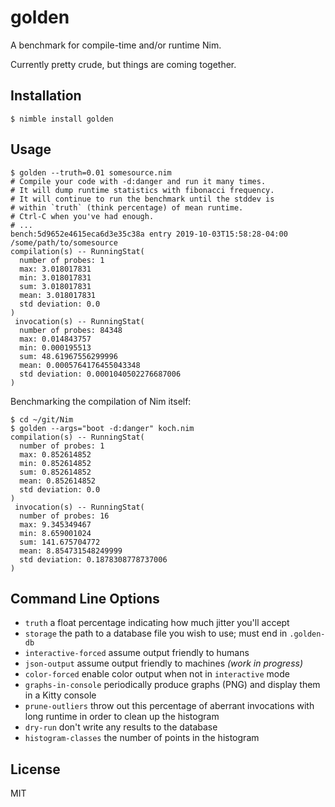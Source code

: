 # golden

A benchmark for compile-time and/or runtime Nim.

Currently pretty crude, but things are coming together.

## Installation
```
$ nimble install golden
```

## Usage
```
$ golden --truth=0.01 somesource.nim
# Compile your code with -d:danger and run it many times.
# It will dump runtime statistics with fibonacci frequency.
# It will continue to run the benchmark until the stddev is
# within `truth` (think percentage) of mean runtime.
# Ctrl-C when you've had enough.
# ...
bench:5d9652e4615eca6d3e35c38a entry 2019-10-03T15:58:28-04:00
/some/path/to/somesource
compilation(s) -- RunningStat(
  number of probes: 1
  max: 3.018017831
  min: 3.018017831
  sum: 3.018017831
  mean: 3.018017831
  std deviation: 0.0
)
 invocation(s) -- RunningStat(
  number of probes: 84348
  max: 0.014843757
  min: 0.000195513
  sum: 48.61967556299996
  mean: 0.0005764176455043348
  std deviation: 0.0001040502276687006
)
```

Benchmarking the compilation of Nim itself:
```
$ cd ~/git/Nim
$ golden --args="boot -d:danger" koch.nim
compilation(s) -- RunningStat(
  number of probes: 1
  max: 0.852614852
  min: 0.852614852
  sum: 0.852614852
  mean: 0.852614852
  std deviation: 0.0
)
 invocation(s) -- RunningStat(
  number of probes: 16
  max: 9.345349467
  min: 8.659001024
  sum: 141.675704772
  mean: 8.854731548249999
  std deviation: 0.1878308778737006
)
```

## Command Line Options

 - `truth` a float percentage indicating how much jitter you'll accept
 - `storage` the path to a database file you wish to use; must end in `.golden-db`
 - `interactive-forced` assume output friendly to humans
 - `json-output` assume output friendly to machines _(work in progress)_
 - `color-forced` enable color output when not in `interactive` mode
 - `graphs-in-console` periodically produce graphs (PNG) and display them in a Kitty console
 - `prune-outliers` throw out this percentage of aberrant invocations with long runtime in order to clean up the histogram
 - `dry-run` don't write any results to the database
 - `histogram-classes` the number of points in the histogram

## License
MIT
